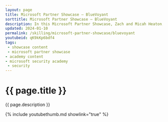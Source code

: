 ```yaml
---
layout: page
title: Microsoft Partner Showcase — BlueVoyant
sorttitle: Microsoft Partner Showcase — BlueVoyant
description: In this Microsoft Partner Showcase, Zach and Micah Heaton, Executive Director at BlueVoyant, discuss how BlueVoyant, a 2x Microsoft Security Partner of the Year, is helping to turn the tides against attackers. Micah shares how they maximize the value of security solutions for customers, leverage Microsoft E5 and AI, utilize their proprietary SecOps Diagnostics tool for new customers, manage incident response, their Generative AI plans, and more. We also discuss BlueVoyant’s recent acquisition of Conquest Cyber and its impact on their cyber risk management capabilities.
updated: 2024-01-10
permalink: /skilling/microsoft-partner-showcase/bluevoyant
youtubeid: qK9kKp6bdf4
tags: 
 - showcase content
 - microsoft partner showcase
- academy content
- microsoft security academy
 - security
---
```


# {{ page.title }}

{{ page.description }}

{% include youtubethumb.md showlink="true" %}
